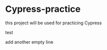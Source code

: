 # Cypress-practice  
  


  this project will be used for practicing Cypress 

  test

  add another empty line 